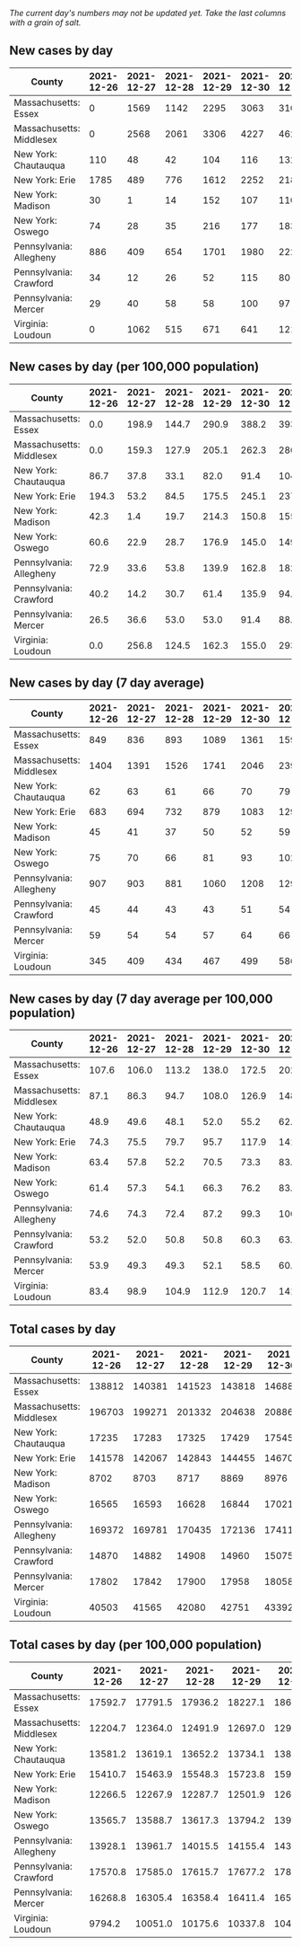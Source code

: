 _The current day's numbers may not be updated yet. Take the last columns with a grain of salt._
## New cases by day

| County | 2021-12-26 | 2021-12-27 | 2021-12-28 | 2021-12-29 | 2021-12-30 | 2021-12-31 | 2022-01-01 |
| --- | --- | --- | --- | --- | --- | --- | --- |
| Massachusetts: Essex | 0 | 1569 | 1142 | 2295 | 3063 | 3106 |  |
| Massachusetts: Middlesex | 0 | 2568 | 2061 | 3306 | 4227 | 4621 |  |
| New York: Chautauqua | 110 | 48 | 42 | 104 | 116 | 132 |  |
| New York: Erie | 1785 | 489 | 776 | 1612 | 2252 | 2182 |  |
| New York: Madison | 30 | 1 | 14 | 152 | 107 | 110 |  |
| New York: Oswego | 74 | 28 | 35 | 216 | 177 | 183 |  |
| Pennsylvania: Allegheny | 886 | 409 | 654 | 1701 | 1980 | 2220 | 3440 |
| Pennsylvania: Crawford | 34 | 12 | 26 | 52 | 115 | 80 | 143 |
| Pennsylvania: Mercer | 29 | 40 | 58 | 58 | 100 | 97 | 151 |
| Virginia: Loudoun | 0 | 1062 | 515 | 671 | 641 | 1215 |  |

## New cases by day (per 100,000 population)

| County | 2021-12-26 | 2021-12-27 | 2021-12-28 | 2021-12-29 | 2021-12-30 | 2021-12-31 | 2022-01-01 |
| --- | --- | --- | --- | --- | --- | --- | --- |
| Massachusetts: Essex | 0.0 | 198.9 | 144.7 | 290.9 | 388.2 | 393.6 |  |
| Massachusetts: Middlesex | 0.0 | 159.3 | 127.9 | 205.1 | 262.3 | 286.7 |  |
| New York: Chautauqua | 86.7 | 37.8 | 33.1 | 82.0 | 91.4 | 104.0 |  |
| New York: Erie | 194.3 | 53.2 | 84.5 | 175.5 | 245.1 | 237.5 |  |
| New York: Madison | 42.3 | 1.4 | 19.7 | 214.3 | 150.8 | 155.1 |  |
| New York: Oswego | 60.6 | 22.9 | 28.7 | 176.9 | 145.0 | 149.9 |  |
| Pennsylvania: Allegheny | 72.9 | 33.6 | 53.8 | 139.9 | 162.8 | 182.6 | 282.9 |
| Pennsylvania: Crawford | 40.2 | 14.2 | 30.7 | 61.4 | 135.9 | 94.5 | 169.0 |
| Pennsylvania: Mercer | 26.5 | 36.6 | 53.0 | 53.0 | 91.4 | 88.6 | 138.0 |
| Virginia: Loudoun | 0.0 | 256.8 | 124.5 | 162.3 | 155.0 | 293.8 |  |

## New cases by day (7 day average)

| County | 2021-12-26 | 2021-12-27 | 2021-12-28 | 2021-12-29 | 2021-12-30 | 2021-12-31 | 2022-01-01 |
| --- | --- | --- | --- | --- | --- | --- | --- |
| Massachusetts: Essex | 849 | 836 | 893 | 1089 | 1361 | 1596 |  |
| Massachusetts: Middlesex | 1404 | 1391 | 1526 | 1741 | 2046 | 2398 |  |
| New York: Chautauqua | 62 | 63 | 61 | 66 | 70 | 79 |  |
| New York: Erie | 683 | 694 | 732 | 879 | 1083 | 1299 |  |
| New York: Madison | 45 | 41 | 37 | 50 | 52 | 59 |  |
| New York: Oswego | 75 | 70 | 66 | 81 | 93 | 102 |  |
| Pennsylvania: Allegheny | 907 | 903 | 881 | 1060 | 1208 | 1299 | 1613 |
| Pennsylvania: Crawford | 45 | 44 | 43 | 43 | 51 | 54 | 66 |
| Pennsylvania: Mercer | 59 | 54 | 54 | 57 | 64 | 66 | 76 |
| Virginia: Loudoun | 345 | 409 | 434 | 467 | 499 | 586 |  |

## New cases by day (7 day average per 100,000 population)

| County | 2021-12-26 | 2021-12-27 | 2021-12-28 | 2021-12-29 | 2021-12-30 | 2021-12-31 | 2022-01-01 |
| --- | --- | --- | --- | --- | --- | --- | --- |
| Massachusetts: Essex | 107.6 | 106.0 | 113.2 | 138.0 | 172.5 | 202.3 |  |
| Massachusetts: Middlesex | 87.1 | 86.3 | 94.7 | 108.0 | 126.9 | 148.8 |  |
| New York: Chautauqua | 48.9 | 49.6 | 48.1 | 52.0 | 55.2 | 62.3 |  |
| New York: Erie | 74.3 | 75.5 | 79.7 | 95.7 | 117.9 | 141.4 |  |
| New York: Madison | 63.4 | 57.8 | 52.2 | 70.5 | 73.3 | 83.2 |  |
| New York: Oswego | 61.4 | 57.3 | 54.1 | 66.3 | 76.2 | 83.5 |  |
| Pennsylvania: Allegheny | 74.6 | 74.3 | 72.4 | 87.2 | 99.3 | 106.8 | 132.6 |
| Pennsylvania: Crawford | 53.2 | 52.0 | 50.8 | 50.8 | 60.3 | 63.8 | 78.0 |
| Pennsylvania: Mercer | 53.9 | 49.3 | 49.3 | 52.1 | 58.5 | 60.3 | 69.5 |
| Virginia: Loudoun | 83.4 | 98.9 | 104.9 | 112.9 | 120.7 | 141.7 |  |

## Total cases by day

| County | 2021-12-26 | 2021-12-27 | 2021-12-28 | 2021-12-29 | 2021-12-30 | 2021-12-31 | 2022-01-01 |
| --- | --- | --- | --- | --- | --- | --- | --- |
| Massachusetts: Essex | 138812 | 140381 | 141523 | 143818 | 146881 | 149987 |  |
| Massachusetts: Middlesex | 196703 | 199271 | 201332 | 204638 | 208865 | 213486 |  |
| New York: Chautauqua | 17235 | 17283 | 17325 | 17429 | 17545 | 17677 |  |
| New York: Erie | 141578 | 142067 | 142843 | 144455 | 146707 | 148889 |  |
| New York: Madison | 8702 | 8703 | 8717 | 8869 | 8976 | 9086 |  |
| New York: Oswego | 16565 | 16593 | 16628 | 16844 | 17021 | 17204 |  |
| Pennsylvania: Allegheny | 169372 | 169781 | 170435 | 172136 | 174116 | 176336 | 179776 |
| Pennsylvania: Crawford | 14870 | 14882 | 14908 | 14960 | 15075 | 15155 | 15298 |
| Pennsylvania: Mercer | 17802 | 17842 | 17900 | 17958 | 18058 | 18155 | 18306 |
| Virginia: Loudoun | 40503 | 41565 | 42080 | 42751 | 43392 | 44607 |  |

## Total cases by day (per 100,000 population)

| County | 2021-12-26 | 2021-12-27 | 2021-12-28 | 2021-12-29 | 2021-12-30 | 2021-12-31 | 2022-01-01 |
| --- | --- | --- | --- | --- | --- | --- | --- |
| Massachusetts: Essex | 17592.7 | 17791.5 | 17936.2 | 18227.1 | 18615.3 | 19008.9 |  |
| Massachusetts: Middlesex | 12204.7 | 12364.0 | 12491.9 | 12697.0 | 12959.3 | 13246.0 |  |
| New York: Chautauqua | 13581.2 | 13619.1 | 13652.2 | 13734.1 | 13825.5 | 13929.5 |  |
| New York: Erie | 15410.7 | 15463.9 | 15548.3 | 15723.8 | 15968.9 | 16206.5 |  |
| New York: Madison | 12266.5 | 12267.9 | 12287.7 | 12501.9 | 12652.8 | 12807.8 |  |
| New York: Oswego | 13565.7 | 13588.7 | 13617.3 | 13794.2 | 13939.2 | 14089.1 |  |
| Pennsylvania: Allegheny | 13928.1 | 13961.7 | 14015.5 | 14155.4 | 14318.2 | 14500.8 | 14783.7 |
| Pennsylvania: Crawford | 17570.8 | 17585.0 | 17615.7 | 17677.2 | 17813.0 | 17907.6 | 18076.5 |
| Pennsylvania: Mercer | 16268.8 | 16305.4 | 16358.4 | 16411.4 | 16502.8 | 16591.4 | 16729.4 |
| Virginia: Loudoun | 9794.2 | 10051.0 | 10175.6 | 10337.8 | 10492.8 | 10786.6 |  |
